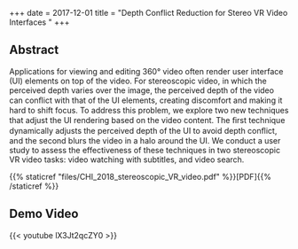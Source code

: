 +++
date = 2017-12-01
title = "Depth Conflict Reduction for Stereo VR Video Interfaces "
+++

## Abstract
Applications for viewing and editing 360° video often render user interface (UI) elements on top of the video. For stereoscopic video, in which the perceived depth varies over the image, the perceived depth of the video can conﬂict with that of the UI elements, creating discomfort and making it hard to shift focus. To address this problem, we explore two new techniques that adjust the UI rendering based on the video content. The ﬁrst technique dynamically adjusts the perceived depth of the UI to avoid depth conﬂict, and the second blurs the video in a halo around the UI. We conduct a user study to assess the effectiveness of these techniques in two stereoscopic VR video tasks: video watching with subtitles, and video search.

{{% staticref "files/CHI_2018_stereoscopic_VR_video.pdf" %}}[PDF]{{% /staticref %}}

## Demo Video
{{< youtube lX3Jt2qcZY0 >}}

